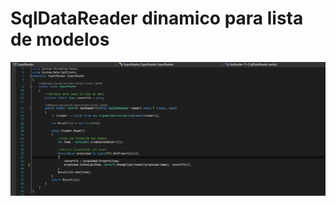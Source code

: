 # SqlDataReader dinamico para lista de modelos

![alt text](https://raw.githubusercontent.com/Juan-jo/super-reader/master/SuperReader/ScreenShot/code_reader.PNG)


